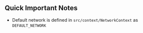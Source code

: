 
## Quick Important Notes

- Default network is defined in `src/context/NetworkContext` as `DEFAULT_NETWORK`
